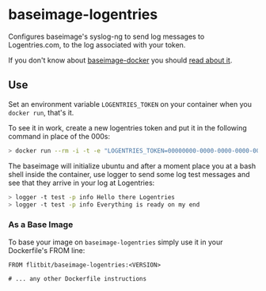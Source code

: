 # baseimage-logentries

Configures baseimage's syslog-ng to send log messages to Logentries.com, to the log associated with your token.

If you don't know about [baseimage-docker](https://github.com/phusion/baseimage-docker) you should [read about it](http://phusion.github.io/baseimage-docker/).

## Use

Set an environment variable `LOGENTRIES_TOKEN` on your container when you `docker run`, that's it.

To see it in work, create a new logentries token and put it in the following command in place of the 000s:

```bash
> docker run --rm -i -t -e "LOGENTRIES_TOKEN=00000000-0000-0000-0000-000000000000" flitbit/baseimage-logentries /sbin/my_init -- /bin/bash
```

The baseimage will initialize ubuntu and after a moment place you at a bash shell inside the container, use logger to send some log test messages and see that they arrive in your log at Logentries:

```bash
> logger -t test -p info Hello there Logentries
> logger -t test -p info Everything is ready on my end
```

### As a Base Image

To base your image on `baseimage-logentries` simply use it in your Dockerfile's FROM line:

```
FROM flitbit/baseimage-logentries:<VERSION>

# ... any other Dockerfile instructions
```

